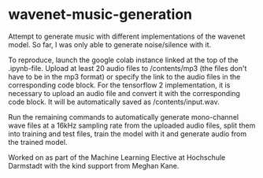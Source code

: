 # wavenet-music-generation

Attempt to generate music with different implementations of the wavenet model.
So far, I was only able to generate noise/silence with it.

To reproduce, launch the google colab instance linked at the top of the .ipynb-file.
Upload at least 20 audio files to /contents/mp3 (the files don't have to be in the mp3 format) or specify the link to the audio files in the corresponding code block.
For the tensorflow 2 implementation, it is necessary to upload an audio file and convert it with the corresponding code block. It will be automatically saved as  /contents/input.wav.

Run the remaining commands to automatically generate mono-channel wave files at a 16kHz sampling rate from the uploaded audio files, split them into training and test files, train the model with it and generate audio from the trained model.


Worked on as part of the Machine Learning Elective at Hochschule Darmstadt with the kind support from Meghan Kane.
